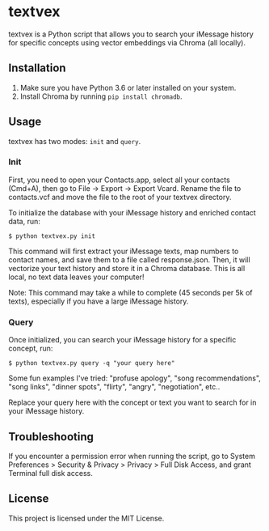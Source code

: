 # textvex

textvex is a Python script that allows you to search your iMessage history for specific concepts using vector embeddings via Chroma (all locally).

## Installation

1. Make sure you have Python 3.6 or later installed on your system.
2. Install Chroma by running `pip install chromadb`.

## Usage

textvex has two modes: `init` and `query`.

### Init

First, you need to open your Contacts.app, select all your contacts (Cmd+A), then go to File -> Export -> Export Vcard. Rename the file to contacts.vcf and move the file to the root of your textvex directory.

To initialize the database with your iMessage history and enriched contact data, run:

```
$ python textvex.py init
```

This command will first extract your iMessage texts, map numbers to contact names, and save them to a file called response.json. Then, it will vectorize your text history and store it in a Chroma database. This is all local, no text data leaves your computer!

Note: This command may take a while to complete (45 seconds per 5k of texts), especially if you have a large iMessage history.

### Query
Once initialized, you can search your iMessage history for a specific concept, run:

```
$ python textvex.py query -q "your query here"
```

Some fun examples I've tried: "profuse apology", "song recommendations", "song links", "dinner spots", "flirty", "angry", "negotiation", etc..

Replace your query here with the concept or text you want to search for in your iMessage history.

## Troubleshooting
If you encounter a permission error when running the script, go to System Preferences > Security & Privacy > Privacy > Full Disk Access, and grant Terminal full disk access.

## License
This project is licensed under the MIT License.